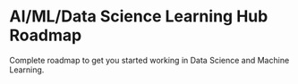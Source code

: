 # AI/ML/Data Science Learning Hub Roadmap
Complete roadmap to get you started working in Data Science and Machine Learning.

